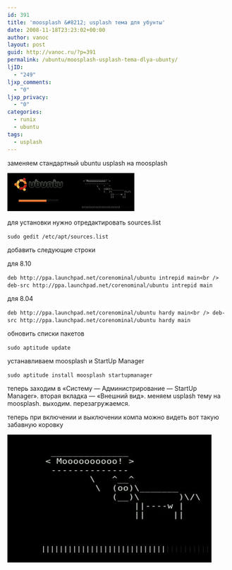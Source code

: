 ```yaml
---
id: 391
title: 'moosplash &#8212; usplash тема для убунты'
date: 2008-11-18T23:23:02+00:00
author: vanoc
layout: post
guid: http://vanoc.ru/?p=391
permalink: /ubuntu/moosplash-usplash-tema-dlya-ubunty/
ljID:
  - "249"
ljxp_comments:
  - "0"
ljxp_privacy:
  - "0"
categories:
  - runix
  - ubuntu
tags:
  - usplash
---
```

заменяем стандартный ubuntu usplash на moosplash

 <img class="alignnone size-medium wp-image-393" title="usplash-default" src="/uploads/usplash-default-300x178.jpg" alt="" width="145" height="86" /><img class="alignnone size-medium wp-image-392" title="moo" src="/uploads/moo-300x187.jpg" alt="" width="143" height="86" />

для установки нужно отредактировать sources.list
  
`sudo gedit /etc/apt/sources.list`
  
добавить следующие строки
  
для 8.10
  
`deb http://ppa.launchpad.net/corenominal/ubuntu intrepid main<br />
deb-src http://ppa.launchpad.net/corenominal/ubuntu intrepid main`
  
для 8.04
  
`deb http://ppa.launchpad.net/corenominal/ubuntu hardy main<br />
deb-src http://ppa.launchpad.net/corenominal/ubuntu hardy main`
  
обновить списки пакетов
  
`sudo aptitude update`
  
устанавливаем moosplash и StartUp Manager
  
`sudo aptitude install moosplash startupmanager`
  
теперь заходим в &#171;Систему &#8212; Администрирование &#8212; StartUp Manager&#187;. вторая вкладка &#8212; &#171;Внешний вид&#187;. меняем usplash тему на moosplash. выходим. перезагружаемся.

теперь при включении и выключении компа можно видеть вот такую забавную коровку

<img class="alignnone size-full wp-image-392" title="moo" src="/uploads/moo.jpg" alt="" width="463" height="289" />